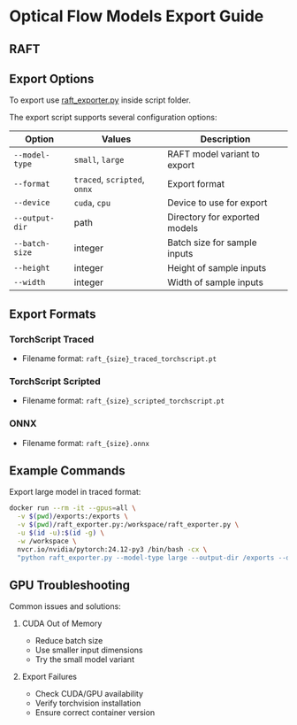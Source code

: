 # Optical Flow Models Export Guide

## RAFT
## Export Options
To export use [raft_exporter.py](https://github.com/olibartfast/tritonic/blob/master/scripts/optical_flow/raft_exporter.py)  inside script folder.  

The export script supports several configuration options:

| Option | Values | Description |
|--------|---------|-------------|
| `--model-type` | `small`, `large` | RAFT model variant to export |
| `--format` | `traced`, `scripted`, `onnx` | Export format |
| `--device` | `cuda`, `cpu` | Device to use for export |
| `--output-dir` | path | Directory for exported models |
| `--batch-size` | integer | Batch size for sample inputs |
| `--height` | integer | Height of sample inputs |
| `--width` | integer | Width of sample inputs |

## Export Formats
### TorchScript Traced
- Filename format: `raft_{size}_traced_torchscript.pt`

### TorchScript Scripted
- Filename format: `raft_{size}_scripted_torchscript.pt`

### ONNX
- Filename format: `raft_{size}.onnx`

## Example Commands

Export large model in traced format:
```bash
docker run --rm -it --gpus=all \
  -v $(pwd)/exports:/exports \
  -v $(pwd)/raft_exporter.py:/workspace/raft_exporter.py \
  -u $(id -u):$(id -g) \
  -w /workspace \
  nvcr.io/nvidia/pytorch:24.12-py3 /bin/bash -cx \
  "python raft_exporter.py --model-type large --output-dir /exports --device cuda --format traced"
```

## GPU Troubleshooting
Common issues and solutions:
1. CUDA Out of Memory
   - Reduce batch size
   - Use smaller input dimensions
   - Try the small model variant

2. Export Failures
   - Check CUDA/GPU availability
   - Verify torchvision installation
   - Ensure correct container version
